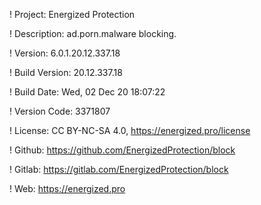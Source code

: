 ! Project: Energized Protection

! Description: ad.porn.malware blocking.

! Version: 6.0.1.20.12.337.18

! Build Version: 20.12.337.18

! Build Date: Wed, 02 Dec 20 18:07:22

! Version Code: 3371807

! License: CC BY-NC-SA 4.0, https://energized.pro/license

! Github: https://github.com/EnergizedProtection/block

! Gitlab: https://gitlab.com/EnergizedProtection/block


! Web: https://energized.pro
